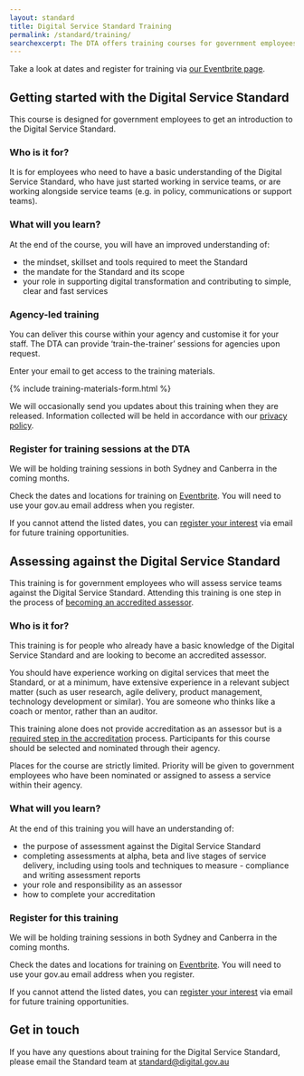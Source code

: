 ```yaml
---
layout: standard
title: Digital Service Standard Training
permalink: /standard/training/
searchexcerpt: The DTA offers training courses for government employees to help service teams meet the Digital Service Standard.
---
```


Take a look at dates and register for training via [our Eventbrite page](https://www.eventbrite.com.au/o/digital-transformation-agency-8025584572).

## Getting started with the Digital Service Standard

This course is designed for government employees to get an introduction to the Digital Service Standard.

### Who is it for?

It is for employees who need to have a basic understanding of the Digital Service Standard, who have just started working in service teams, or are working alongside service teams (e.g. in policy, communications or support teams).

### What will you learn?

At the end of the course, you will have an improved understanding of:

- the mindset, skillset and tools required to meet the Standard
- the mandate for the Standard and its scope
- your role in supporting digital transformation and contributing to simple, clear and fast services

### Agency-led training
You can deliver this course within your agency and customise it for your staff. The DTA can provide ‘train-the-trainer’ sessions for agencies upon request.

Enter your email to get access to the training materials.

{% include training-materials-form.html %}

We will occasionally send you updates about this training when they are released. Information collected will be held in accordance with our [privacy policy](/privacy-statement/).


### Register for training sessions at the DTA

We will be holding training sessions in both Sydney and Canberra in the coming months.

Check the dates and locations for training on [Eventbrite](https://www.eventbrite.com.au/o/digital-transformation-agency-8025584572). You will need to use your gov.au email address when you register.

If you cannot attend the listed dates, you can [register your interest](mailto:standard@digital.gov.au) via email for future training opportunities.

## Assessing against the Digital Service Standard

This training is for government employees who will assess service teams against the Digital Service Standard. Attending this training is one step in the process of [becoming an accredited assessor](https://www.dta.gov.au/standard/meeting-standard/becoming-an-assessor).

### Who is it for?

This training is for people who already have a basic knowledge of the Digital Service Standard and are looking to become an accredited assessor.

You should have experience working on digital services that meet the Standard, or at a minimum, have extensive experience in a relevant subject matter (such as user research, agile delivery, product management, technology development or similar). You are someone who thinks like a coach or mentor, rather than an auditor.

This training alone does not provide accreditation as an assessor but is a [required step in the accreditation](https://www.dta.gov.au/standard/meeting-standard/becoming-an-assessor) process. Participants for this course should be selected and nominated through their agency.

Places for the course are strictly limited. Priority will be given to government employees who have been nominated or assigned to assess a service within their agency.

### What will you learn?

At the end of this training you will have an understanding of:

- the purpose of assessment against the Digital Service Standard
- completing assessments at alpha, beta and live stages of service delivery, including using tools and techniques to measure - compliance and writing assessment reports
- your role and responsibility as an assessor
- how to complete your accreditation

### Register for this training

We will be holding training sessions in both Sydney and Canberra in the coming months.

Check the dates and locations for training on [Eventbrite](https://www.eventbrite.com.au/o/digital-transformation-agency-8025584572). You will need to use your gov.au email address when you register.

If you cannot attend the listed dates, you can [register your interest](mailto:standard@digital.gov.au) via email for future training opportunities.

## Get in touch

If you have any questions about training for the Digital Service Standard, please email the Standard team at [standard@digital.gov.au](mailto:standard@digital.gov.au)

